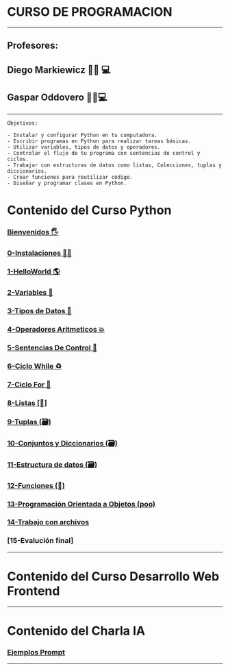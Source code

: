 # CURSO DE PROGRAMACION

---

## Profesores:

## Diego Markiewicz 🧙‍♂️ 💻

## Gaspar Oddovero 🧙‍♀️💻

---

```
Objetivos:

- Instalar y configurar Python en tu computadora.
- Escribir programas en Python para realizar tareas básicas.
- Utilizar variables, tipos de datos y operadores.
- Controlar el flujo de tu programa con sentencias de control y ciclos.
- Trabajar con estructuras de datos como listas, Colecciones, tuplas y diccionarios.
- Crear funciones para reutilizar código.
- Diseñar y programar clases en Python.
```

# Contenido del Curso Python

### [Bienvenidos 🖐](/pythonCurso/Curso%20Python/0-bienvenidos.md)

### [0-Instalaciones 👨‍🚀](/pythonCurso/Curso%20Python/0aA-instalaciones.md)

### [1-HelloWorld 🌎](/pythonCurso/Curso%20Python/1-HelloWorld.md)

### [2-Variables 🚨](/pythonCurso/Curso%20Python/2_variables.md)

### [3-Tipos de Datos 🛑](/pythonCurso/Curso%20Python/3_TiposDeDatos.md)

### [4-Operadores Aritmeticos 💥](/pythonCurso/Curso%20Python/4_OperadoresAritmeticos.md)

### [5-Sentencias De Control 🤯](/pythonCurso/Curso%20Python/5_SentenciasdeControl.md)

### [6-Ciclo While ♻](/pythonCurso/Curso%20Python/6_ciclo_while.md)

### [7-Ciclo For 🛂](/pythonCurso/Curso%20Python/7_cicloFor.md)

### [8-Listas [🛒]](/pythonCurso/Curso%20Python/8_listas.md)

### [9-Tuplas (🗃)](/pythonCurso/Curso%20Python/9_tuplas.md)

### [10-Conjuntos y Diccionarios (🗃)]()

### [11-Estructura de datos (🗃)]()

### [12-Funciones (🔩)](/pythonCurso/Curso%20Python/12_funciones.md)

### [13-Programación Orientada a Objetos (poo)](/pythonCurso/Curso%20Python/13_oop.md)

### [14-Trabajo con archivos](/pythonCurso/Curso%20Python/14_trabajoconarchivos.md)

### [15-Evalución final]
---
# Contenido del Curso Desarrollo Web Frontend
---
# Contenido del Charla IA

### [Ejemplos Prompt](/pythonCurso/Inteligencia%20Artificial/prompt.md)
---